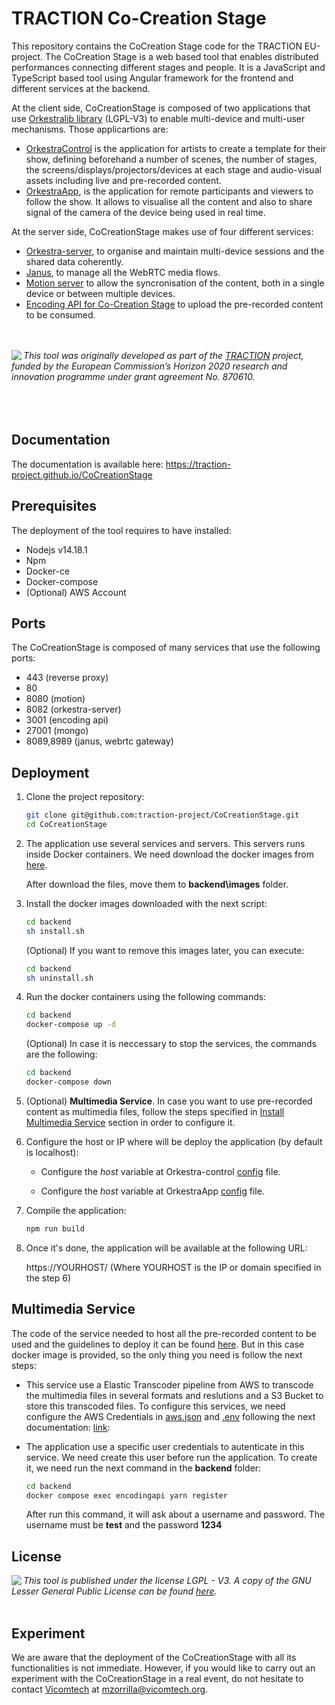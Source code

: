 # TRACTION Co-Creation Stage

This repository contains the CoCreation Stage code for the TRACTION EU-project. The CoCreation Stage is a web based tool that enables distributed performances connecting different stages and people. It is a JavaScript and TypeScript based tool using Angular framework for the frontend and different services at the backend. 

At the client side, CoCreationStage is composed of two applications that use [Orkestralib library](https://github.com/tv-vicomtech/Orkestralib) (LGPL-V3) to enable multi-device and multi-user mechanisms. Those applicartions are:

* [OrkestraControl](https://github.com/traction-project/CoCreationStage/tree/master/orkestra-control) is the application for artists to create a template for their show, defining beforehand a number of scenes, the number of stages, the screens/displays/projectors/devices at each stage and audio-visual assets including live and pre-recorded content. 
* [OrkestraApp](https://github.com/traction-project/CoCreationStage/tree/master/orkestraApp), is the application for remote participants and viewers to follow the show. It allows to visualise all the content and also to share signal of the camera of the device being used in real time.

At the server side, CoCreationStage makes use of four different services:

* [Orkestra-server](https://github.com/tv-vicomtech/orkestra-server), to organise and maintain multi-device sessions and the shared data coherently.
* [Janus](https://github.com/tv-vicomtech/janusgw), to manage all the WebRTC media flows.
* [Motion server](https://github.com/tv-vicomtech/motionServer) to allow the syncronisation of the content, both in a single device or between multiple devices.  
* [Encoding API for Co-Creation Stage](https://github.com/traction-project/encoding-api) to upload the pre-recorded content to be consumed.  


<br><br>
<img src="https://www.traction-project.eu/wp-content/uploads/sites/3/2020/02/Logo-cabecera-Traction.png" align="left"/><em>This tool was originally developed as part of the <a href="https://www.traction-project.eu/">TRACTION</a> project, funded by the European Commission’s <a hef="http://ec.europa.eu/programmes/horizon2020/">Horizon 2020</a> research and innovation programme under grant agreement No. 870610.</em><br><br><br><br>


## Documentation

The documentation is available here: https://traction-project.github.io/CoCreationStage

## Prerequisites

The deployment of the tool requires to have installed:

- Nodejs v14.18.1
- Npm
- Docker-ce
- Docker-compose
- (Optional) AWS Account

## Ports

The CoCreationStage is composed of many services that use the following ports:

* 443 (reverse proxy)
* 80
* 8080 (motion)
* 8082 (orkestra-server)
* 3001 (encoding api)
* 27001 (mongo)
* 8089,8989 (janus, webrtc gateway)


## Deployment

1. Clone the project repository:

    ```bash
    git clone git@github.com:traction-project/CoCreationStage.git
    cd CoCreationStage
    ```
2. The application use several services and servers. This servers runs inside Docker containers. We need download the docker images from [here](https://vicomtech.box.com/s/54gumjw56s05ps5dcg67dmpa1oet3qhx). 
    
    After download the files, move them to **backend\images** folder. 

3. Install the docker images downloaded with the next script:

    ```bash
    cd backend
    sh install.sh
    ```

    (Optional) If you want to remove this images later, you can execute:

    ```bash
    cd backend
    sh uninstall.sh
    ```

4. Run the docker containers using the following commands:

    ```bash
    cd backend
    docker-compose up -d
    ```

    (Optional) In case it is neccessary to stop the services, the commands are the following:

    ```bash
    cd backend
    docker-compose down
    ```


5. (Optional) **Multimedia Service**. In case you want to use pre-recorded content as multimedia files, follow the steps specified in [Install Multimedia Service](#multimedia-service) section in order to configure it. 

6. Configure the host or IP where will be deploy the application (by default is localhost):

    -  Configure the *host* variable at Orkestra-control [config](https://github.com/tv-vicomtech/CoCreationStage/blob/dev/orkestra-control/src/environments/environment.ts) file. 
      
    -  Configure the *host* variable at OrkestraApp [config](https://github.com/tv-vicomtech/CoCreationStage/blob/dev/orkestraApp/src/config/environmet.js) file. 

7. Compile the application:

    ```bash
    npm run build
    ```

8. Once it's done, the application will be available at the following URL:

    https://YOURHOST/ (Where YOURHOST is the IP or domain specified in the step 6)
    

## Multimedia Service

The code of the service needed to host all the pre-recorded content to be used and the guidelines to deploy it can be found [here](https://github.com/traction-project/encoding-api). But in this case docker image is provided, so the only thing you need is follow the next steps:

-  This service use a Elastic Transcoder pipeline from AWS to transcode the multimedia files in several formats and reslutions and a S3 Bucket to store this transcoded files. To configure this services, we need configure the AWS Credentials in [aws.json](https://github.com/traction-project/CoCreationStage/blob/feature/local/backend/aws.json) and  [.env](https://github.com/traction-project/CoCreationStage/blob/feature/local/backend/.env) following the next documentation: [link](https://github.com/traction-project/encoding-api#setup): 

- The application use a specific user credentials to autenticate in this service. We need create this user before run the application. To create it, we need run the next command in the **backend** folder:

    ```bash
    cd backend
    docker compose exec encodingapi yarn register
    ```

    After run this command, it will ask about a username and password. The username must be **test** and the password **1234**


## License
<img src="https://www.gnu.org/graphics/lgplv3-147x51.png" align="left"/>
<em> This tool is published under the license LGPL - V3. A copy of the GNU Lesser General Public License can be found <a href="https://github.com/traction-project/CoCreationStage/blob/master/licenseLGPL.txt" >here</a>.</em> <br><br>

## Experiment

We are aware that the deployment of the CoCreationStage with all its functionalities is not immediate. However, if you would like to carry out an experiment with the CoCreationStage in a real event, do not hesitate to contact [Vicomtech](https://www.vicomtech.org/) at mzorrilla@vicomtech.org. 
